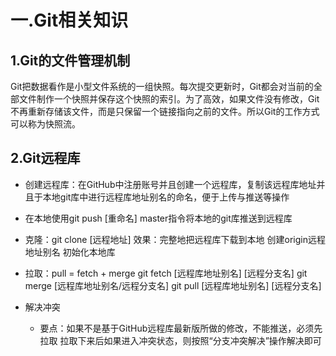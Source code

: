# 一.Git相关知识

## 1.Git的文件管理机制

Git把数据看作是小型文件系统的一组快照。每次提交更新时，Git都会对当前的全部文件制作一个快照并保存这个快照的索引。为了高效，如果文件没有修改，Git不再重新存储该文件，而是只保留一个链接指向之前的文件。所以Git的工作方式可以称为快照流。

## 2.Git远程库

+ 创建远程库：在GitHub中注册账号并且创建一个远程库，复制该远程库地址并且于本地git库中进行远程库地址别名的命名，便于上传与推送等操作

+ 在本地使用git push [重命名] master指令将本地的git库推送到远程库

+ 克隆：git clone [远程地址]
    效果：完整地把远程库下载到本地
    创建origin远程地址别名
    初始化本地库

+ 拉取：pull = fetch + merge
    git fetch [远程库地址别名] [远程分支名]
    git merge [远程库地址别名/远程分支名]
    git pull [远程库地址别名] [远程分支名]

+ 解决冲突
    - 要点：如果不是基于GitHub远程库最新版所做的修改，不能推送，必须先拉取
            拉取下来后如果进入冲突状态，则按照“分支冲突解决”操作解决即可


